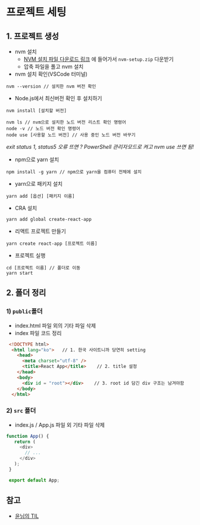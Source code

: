 # 프로젝트 세팅
## 1. 프로젝트 생성
- nvm 설치
    - [NVM 설치 파일 다운로드 링크](https://seunghyun90.tistory.com/52) 에 들어가서 ```nvm-setup.zip``` 다운받기
    - 압축 파일을 풀고 nvm 설치
- nvm 설치 확인(VSCode 터미널)
```
nvm --version // 설치한 nvm 버전 확인
```
- Node.js에서 최신버전 확인 후 설치하기
```
nvm install [설치할 버전]
```
```
nvm ls // nvm으로 설치한 노드 버전 리스트 확인 명령어
node -v // 노드 버전 확인 명령어
node use [사용할 노드 버전] // 사용 중인 노드 버전 바꾸기
```
*exit status 1, status5 오류 뜨면 ? PowerShell 관리자모드로 켜고 nvm use 쓰면 됨!*

- npm으로 yarn 설치
```
npm install -g yarn // npm으로 yarn을 컴퓨터 전체에 설치
```
- yarn으로 패키지 설치
```
yarn add [옵션] [패키지 이름]
```
- CRA 설치
```
yarn add global create-react-app
```
- 리액트 프로젝트 만들기
```
yarn create react-app [프로젝트 이름]
```
- 프로젝트 실행
```
cd [프로젝트 이름] // 폴더로 이동
yarn start
```

## 2. 폴더 정리
### 1) ```public```폴더
- index.html 파일 외의 기타 파일 삭제
- index 파일 코드 정리
```html
 <!DOCTYPE html>
  <html lang="ko">   // 1. 한국 사이트니까 당연히 setting
    <head>
      <meta charset="utf-8" />
      <title>React App</title>    // 2. title 설정
    </head>
    <body>
      <div id = "root"></div>    // 3. root id 담긴 div 구조는 남겨야함
    </body>
  </html>
```
### 2) ```src``` 폴더 
- index.js / App.js 파일 외 기타 파일 삭제
```javascript
function App() {
   return (
     <div>
       // ...
     </div>
   );
 }

 export default App;
```

## 참고
- [윤님의 TIL](https://github.com/kordobby/amazon/blob/main/React/react_guideline/react_basic.md)

